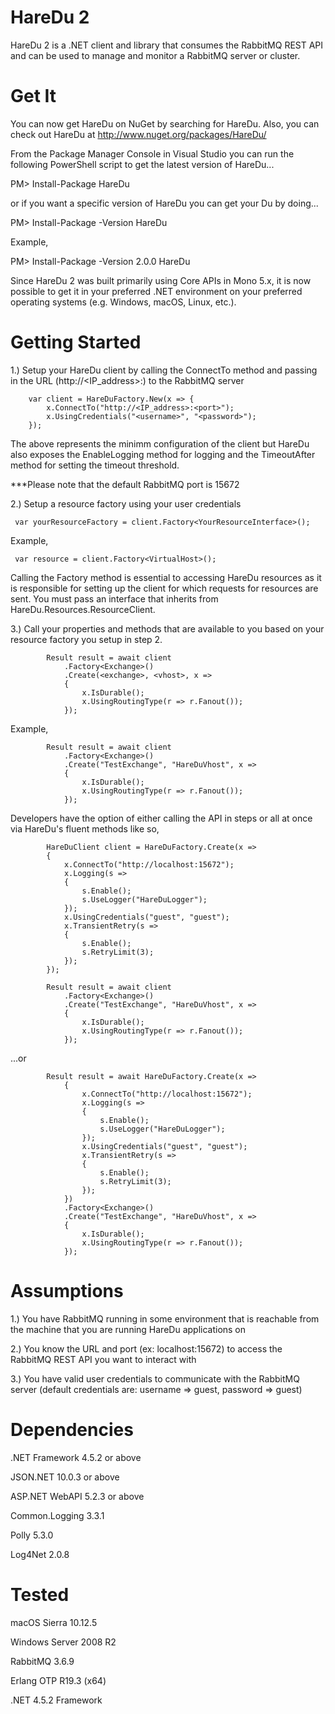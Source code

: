 HareDu 2
========
HareDu 2 is a .NET client and library that consumes the RabbitMQ REST API and can be used to manage and monitor a RabbitMQ server or cluster.


Get It
======

You can now get HareDu on NuGet by searching for HareDu. Also, you can check out HareDu at http://www.nuget.org/packages/HareDu/

From the Package Manager Console in Visual Studio you can run the following PowerShell script to get the latest version of HareDu...

PM> Install-Package HareDu

or if you want a specific version of HareDu you can get your Du by doing...

PM> Install-Package -Version <version> HareDu

Example,

PM> Install-Package -Version 2.0.0 HareDu

Since HareDu 2 was built primarily using Core APIs in Mono 5.x, it is now possible to get it in your preferred .NET environment on your preferred operating systems (e.g. Windows, macOS, Linux, etc.). 


Getting Started
===============

1.) Setup your HareDu client by calling the ConnectTo method and passing in the URL (http://<IP_address>:<port>) to the RabbitMQ server

		var client = HareDuFactory.New(x => {
		    x.ConnectTo("http://<IP_address>:<port>");
		    x.UsingCredentials("<username>", "<password>");
		});

The above represents the minimm configuration of the client but HareDu also exposes the EnableLogging method for logging and the TimeoutAfter method for setting the timeout threshold.

***Please note that the default RabbitMQ port is 15672


2.) Setup a resource factory using your user credentials

     var yourResourceFactory = client.Factory<YourResourceInterface>();

Example,

     var resource = client.Factory<VirtualHost>();

Calling the Factory method is essential to accessing HareDu resources as it is responsible for setting up the client for which requests for resources are sent. You must pass an interface that inherits from HareDu.Resources.ResourceClient. 


3.) Call your properties and methods that are available to you based on your resource factory you setup in step 2.

            Result result = await client
                .Factory<Exchange>()
                .Create(<exchange>, <vhost>, x =>
                {
                    x.IsDurable();
                    x.UsingRoutingType(r => r.Fanout());
                });

Example,

            Result result = await client
                .Factory<Exchange>()
                .Create("TestExchange", "HareDuVhost", x =>
                {
                    x.IsDurable();
                    x.UsingRoutingType(r => r.Fanout());
                });


Developers have the option of either calling the API in steps or all at once via HareDu's fluent methods like so,

            HareDuClient client = HareDuFactory.Create(x =>
            {
                x.ConnectTo("http://localhost:15672");
                x.Logging(s =>
                {
                    s.Enable();
                    s.UseLogger("HareDuLogger");
                });
                x.UsingCredentials("guest", "guest");
                x.TransientRetry(s =>
                {
                    s.Enable();
                    s.RetryLimit(3);
                });
            });

            Result result = await client
                .Factory<Exchange>()
                .Create("TestExchange", "HareDuVhost", x =>
                {
                    x.IsDurable();
                    x.UsingRoutingType(r => r.Fanout());
                });

...or

            Result result = await HareDuFactory.Create(x =>
                {
                    x.ConnectTo("http://localhost:15672");
                    x.Logging(s =>
                    {
                        s.Enable();
                        s.UseLogger("HareDuLogger");
                    });
                    x.UsingCredentials("guest", "guest");
                    x.TransientRetry(s =>
                    {
                        s.Enable();
                        s.RetryLimit(3);
                    });
                })
                .Factory<Exchange>()
                .Create("TestExchange", "HareDuVhost", x =>
                {
                    x.IsDurable();
                    x.UsingRoutingType(r => r.Fanout());
                });


Assumptions
===========
1.) You have RabbitMQ running in some environment that is reachable from the machine that you are running HareDu applications on

2.) You know the URL and port (ex: localhost:15672) to access the RabbitMQ REST API you want to interact with

3.) You have valid user credentials to communicate with the RabbitMQ server (default credentials are: username => guest, password => guest)


Dependencies
============
.NET Framework 4.5.2 or above

JSON.NET 10.0.3 or above

ASP.NET WebAPI 5.2.3 or above

Common.Logging 3.3.1

Polly 5.3.0

Log4Net 2.0.8


Tested
======
macOS Sierra 10.12.5

Windows Server 2008 R2

RabbitMQ 3.6.9

Erlang OTP R19.3 (x64)

.NET 4.5.2 Framework

